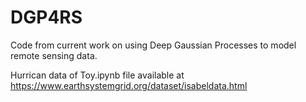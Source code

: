 # DGP4RS

Code from current work on using Deep Gaussian Processes to model remote sensing data.

Hurrican data of Toy.ipynb file available at https://www.earthsystemgrid.org/dataset/isabeldata.html
